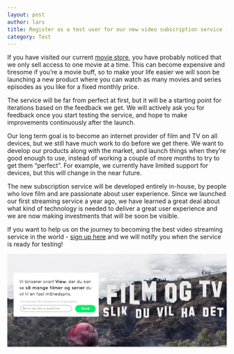 ```yaml
---
layout: post
author: lars
title: Register as a test user for our new video subscription service - Comoyo View
category: Test
---
```


If you have visited our current [movie store](https://www.comoyo.com), you have probably noticed that we only sell access to one movie at a time. This can become expensive and tiresome if you’re a movie buff, so to make your life easier we will soon be launching a new product where you can watch as many movies and series episodes as you like for a fixed monthly price. 

The service will be far from perfect at first, but it will be a starting point for iterations based on the feedback we get. We will actively ask you for feedback once you start testing the service, and hope to make improvements continuously after the launch. 

Our long term goal is to become an internet provider of film and TV on all devices, but we still have much work to do before we get there. We want to develop our products along with the market, and launch things when they’re good enough to use, instead of working  a couple of more months to try to get them “perfect”. For example, we currently have limited support for devices, but this will change in the near future.

The new subscription service will be developed entirely in-house, by people who love film and are passionate about user experience. Since we launched our first streaming service a year ago, we have learned a great deal about what kind of technology is needed to deliver a great user experience and we are now making investments that will be soon be visible.

If you want to help us on the journey to becoming the best video streaming service in the world - [sign up here](http://signup.comoyo.com/view/) and we will notify you when the service is ready for testing! 

![Signup page](/assets/img/posts/signup_view/view-register.png)


